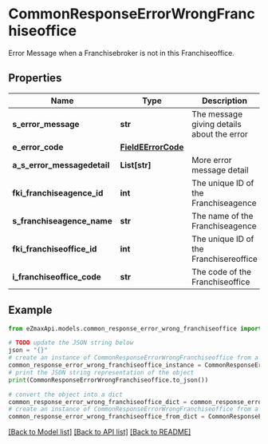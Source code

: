 # CommonResponseErrorWrongFranchiseoffice

Error Message when a Franchisebroker is not in this Franchiseoffice.

## Properties

Name | Type | Description | Notes
------------ | ------------- | ------------- | -------------
**s_error_message** | **str** | The message giving details about the error | 
**e_error_code** | [**FieldEErrorCode**](FieldEErrorCode.md) |  | 
**a_s_error_messagedetail** | **List[str]** | More error message detail | [optional] 
**fki_franchiseagence_id** | **int** | The unique ID of the Franchiseagence | 
**s_franchiseagence_name** | **str** | The name of the Franchiseagence | 
**fki_franchiseoffice_id** | **int** | The unique ID of the Franchisereoffice | 
**i_franchiseoffice_code** | **str** | The code of the Franchiseoffice | 

## Example

```python
from eZmaxApi.models.common_response_error_wrong_franchiseoffice import CommonResponseErrorWrongFranchiseoffice

# TODO update the JSON string below
json = "{}"
# create an instance of CommonResponseErrorWrongFranchiseoffice from a JSON string
common_response_error_wrong_franchiseoffice_instance = CommonResponseErrorWrongFranchiseoffice.from_json(json)
# print the JSON string representation of the object
print(CommonResponseErrorWrongFranchiseoffice.to_json())

# convert the object into a dict
common_response_error_wrong_franchiseoffice_dict = common_response_error_wrong_franchiseoffice_instance.to_dict()
# create an instance of CommonResponseErrorWrongFranchiseoffice from a dict
common_response_error_wrong_franchiseoffice_from_dict = CommonResponseErrorWrongFranchiseoffice.from_dict(common_response_error_wrong_franchiseoffice_dict)
```
[[Back to Model list]](../README.md#documentation-for-models) [[Back to API list]](../README.md#documentation-for-api-endpoints) [[Back to README]](../README.md)


